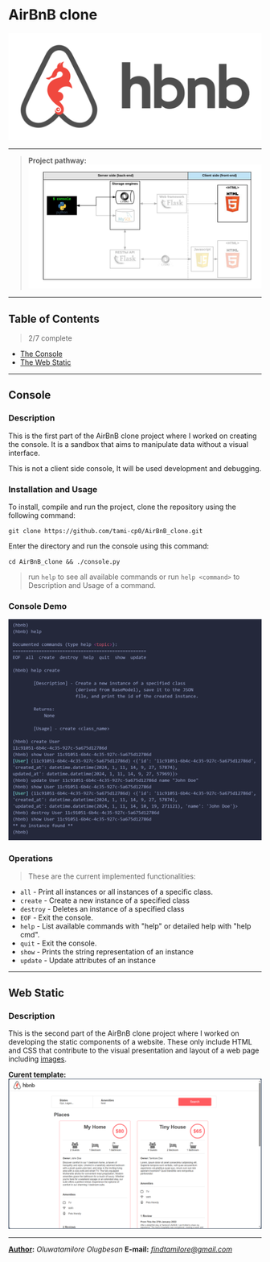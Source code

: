# **AirBnB clone**
![Console Demo](IMAGES/hbnb_logo.png)
___
> **Project pathway:**
![pathway](IMAGES/hbnb_steps.png)
___
## Table of Contents
>  2/7 complete
- [The Console](#console)
- [The Web Static](#web-static)

___
## Console
### **Description**

This is the first part of the AirBnB clone project where I worked on creating the console. It is a sandbox that aims to manipulate data without a visual interface.

This is not a client side console, It will be used development and debugging.
### Installation and Usage
To install, compile and run the project, clone the repository using the following command:
```
git clone https://github.com/tami-cp0/AirBnB_clone.git
```
Enter the directory and run the console using this command:
```
cd AirBnB_clone && ./console.py
```
> run `help` to see all available commands
> or run `help <command>` to Description and Usage of a command.

### Console Demo
![Console Demo](IMAGES/console_demo2.png)

### Operations
> These are the current implemented functionalities:
-  `all` - Print all instances or all instances of a specific class.
-  `create` - Create a new instance of a specified class
-  `destroy` - Deletes an instance of a specified class
-  `EOF` - Exit the console.
-  `help` - List available commands with "help" or detailed help with "help cmd".
-  `quit` -  Exit the console.
-  `show` - Prints the string representation of an instance
-  `update` - Update attributes of an instance
___
## Web Static
### **Description**
This is the second part of the AirBnB clone project where I worked on developing the static components of a website. These only include HTML and CSS that contribute to the visual presentation and layout of a web page including [images](images/).

**Curent template:**
![Web Demo](IMAGES/site_demo.png)
___

**[Author](AUTHORS):** *Oluwatamilore Olugbesan* 
**E-mail:** *<findtamilore@gmail.com>*
